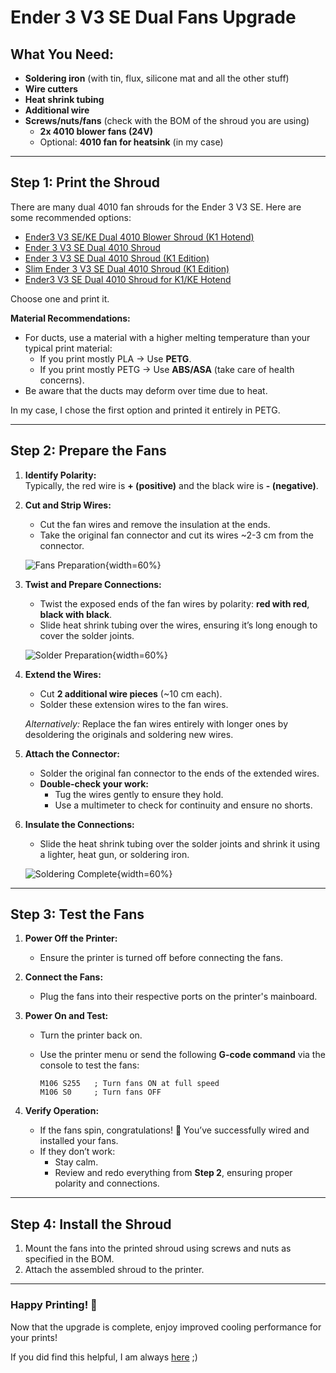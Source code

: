 # Ender 3 V3 SE Dual Fans Upgrade

## What You Need:
- **Soldering iron** (with tin, flux, silicone mat and all the other stuff)
- **Wire cutters**
- **Heat shrink tubing**
- **Additional wire**
- **Screws/nuts/fans** (check with the BOM of the shroud you are using)
   - **2x 4010 blower fans (24V)**
   - Optional: **4010 fan for heatsink** (in my case)

---

## Step 1: Print the Shroud

There are many dual 4010 fan shrouds for the Ender 3 V3 SE. Here are some recommended options:

- [Ender3 V3 SE/KE Dual 4010 Blower Shroud (K1 Hotend)](https://www.printables.com/model/910918-ender3-v3-seke-dual-4010-blower-shroud-for-k1-hote)
- [Ender 3 V3 SE Dual 4010 Shroud](https://www.printables.com/model/619049-ender-3-v3-se-dual-4010-shroud)
- [Ender 3 V3 SE Dual 4010 Shroud (K1 Edition)](https://www.printables.com/model/776177-ender-3-v3-se-dual-4010-shroud-k1-edition)
- [Slim Ender 3 V3 SE Dual 4010 Shroud (K1 Edition)](https://www.printables.com/model/818919-slim-ender-3-v3-se-dual-4010-shroud-k1-edition)
- [Ender3 V3 SE Dual 4010 Shroud for K1/KE Hotend](https://www.printables.com/model/809391-ender3-v3-se-dual-4010-shroud-for-k1ke-hotend)

Choose one and print it. 

**Material Recommendations:**
- For ducts, use a material with a higher melting temperature than your typical print material:
   - If you print mostly PLA → Use **PETG**.
   - If you print mostly PETG → Use **ABS/ASA** (take care of health concerns).
- Be aware that the ducts may deform over time due to heat.

In my case, I chose the first option and printed it entirely in PETG.

---

## Step 2: Prepare the Fans

1. **Identify Polarity:**  
   Typically, the red wire is **+ (positive)** and the black wire is **- (negative)**.

2. **Cut and Strip Wires:**  
   - Cut the fan wires and remove the insulation at the ends.
   - Take the original fan connector and cut its wires ~2-3 cm from the connector.

   ![Fans Preparation](./pictures/1.jpg){width=60%}

3. **Twist and Prepare Connections:**  
   - Twist the exposed ends of the fan wires by polarity: **red with red**, **black with black**.  
   - Slide heat shrink tubing over the wires, ensuring it’s long enough to cover the solder joints.

   ![Solder Preparation](./pictures/2.jpg){width=60%}

4. **Extend the Wires:**  
   - Cut **2 additional wire pieces** (~10 cm each).  
   - Solder these extension wires to the fan wires.  

   *Alternatively:* Replace the fan wires entirely with longer ones by desoldering the originals and soldering new wires.

5. **Attach the Connector:**  
   - Solder the original fan connector to the ends of the extended wires.  
   - **Double-check your work:**
      - Tug the wires gently to ensure they hold.
      - Use a multimeter to check for continuity and ensure no shorts.

6. **Insulate the Connections:**  
   - Slide the heat shrink tubing over the solder joints and shrink it using a lighter, heat gun, or soldering iron.

   ![Soldering Complete](./pictures/3.jpg){width=60%}

---

## Step 3: Test the Fans

1. **Power Off the Printer:**  
   - Ensure the printer is turned off before connecting the fans.

2. **Connect the Fans:**  
   - Plug the fans into their respective ports on the printer's mainboard.

3. **Power On and Test:**  
   - Turn the printer back on.  
   - Use the printer menu or send the following **G-code command** via the console to test the fans:

      ```gcode
      M106 S255   ; Turn fans ON at full speed
      M106 S0     ; Turn fans OFF
      ```

4. **Verify Operation:**
   - If the fans spin, congratulations! 🎉 You’ve successfully wired and installed your fans.  
   - If they don’t work:
     - Stay calm.
     - Review and redo everything from **Step 2**, ensuring proper polarity and connections.

---

## Step 4: Install the Shroud

1. Mount the fans into the printed shroud using screws and nuts as specified in the BOM.  
2. Attach the assembled shroud to the printer.  

---

### **Happy Printing! 🥳**

Now that the upgrade is complete, enjoy improved cooling performance for your prints!

If you did find this helpful, I am always [here](https://buymeacoffee.com/argatuioan) ;)

